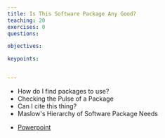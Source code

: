 ```yaml
---
title: Is This Software Package Any Good?
teaching: 20
exercises: 0
questions:

objectives:

keypoints:


---
```

* How do I find packages to use?
* Checking the Pulse of a Package
* Can I cite this thing?
* Maslow's Hierarchy of Software Package Needs


- [Powerpoint](../Resources/TBD.pptx)
